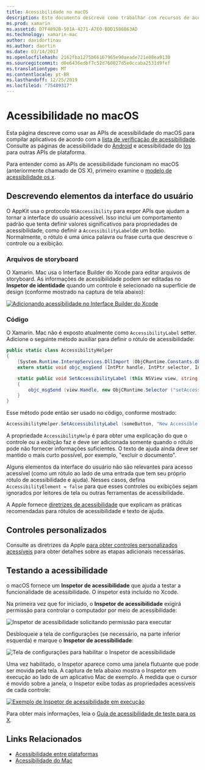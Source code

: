 ```yaml
---
title: Acessibilidade no macOS
description: Este documento descreve como trabalhar com recursos de acessibilidade do macOS em um aplicativo Xamarin. Mac. Ele aborda a descrição de elementos de interface do usuário em storyboards e código, controles personalizados e a acessibilidade de teste.
ms.prod: xamarin
ms.assetid: D7F4892B-501A-4271-A7E0-BDD1586B63AD
ms.technology: xamarin-mac
author: davidortinau
ms.author: daortin
ms.date: 03/14/2017
ms.openlocfilehash: 2162fba1275b66167965e90aeade721e08ea9130
ms.sourcegitcommit: d0e6436edbf7c52d760027d5e0ccaba2531d9fef
ms.translationtype: MT
ms.contentlocale: pt-BR
ms.lasthandoff: 12/25/2019
ms.locfileid: "75489317"
---
```

# <a name="accessibility-on-macos"></a>Acessibilidade no macOS

Esta página descreve como usar as APIs de acessibilidade do macOS para compilar aplicativos de acordo com a [lista de verificação de acessibilidade](~/cross-platform/app-fundamentals/accessibility.md).
Consulte as páginas de acessibilidade do [Android](~/android/app-fundamentals/accessibility.md) e acessibilidade do [Ios](~/ios/app-fundamentals/accessibility.md) para outras APIs de plataforma.

Para entender como as APIs de acessibilidade funcionam no macOS (anteriormente chamado de OS X), primeiro examine o [modelo de acessibilidade os x](https://developer.apple.com/library/mac/documentation/Accessibility/Conceptual/AccessibilityMacOSX/OSXAXmodel.html).

## <a name="describing-ui-elements"></a>Descrevendo elementos da interface do usuário

O AppKit usa o protocolo `NSAccessibility` para expor APIs que ajudam a tornar a interface do usuário acessível. Isso inclui um comportamento padrão que tenta definir valores significativos para propriedades de acessibilidade, como definir a `AccessibilityLabel`de um botão. Normalmente, o rótulo é uma única palavra ou frase curta que descreve o controle ou a exibição.

### <a name="storyboard-files"></a>Arquivos de storyboard

O Xamarin. Mac usa o Interface Builder do Xcode para editar arquivos de storyboard.
As informações de acessibilidade podem ser editadas no **Inspetor de identidade** quando um controle é selecionado na superfície de design (conforme mostrado na captura de tela abaixo):

[![Adicionando acessibilidade no Interface Builder do Xcode](accessibility-images/xcode.png "Adicionando acessibilidade no Interface Builder do Xcode")](accessibility-images/xcode-large.png#lightbox)

### <a name="code"></a>Código

O Xamarin. Mac não é exposto atualmente como `AccessibilityLabel` setter.  Adicione o seguinte método auxiliar para definir o rótulo de acessibilidade:

```csharp
public static class AccessibilityHelper
{
    [System.Runtime.InteropServices.DllImport (ObjCRuntime.Constants.ObjectiveCLibrary)]
    extern static void objc_msgSend (IntPtr handle, IntPtr selector, IntPtr label);

    static public void SetAccessibilityLabel (this NSView view, string value)
    {
        objc_msgSend (view.Handle, new ObjCRuntime.Selector ("setAccessibilityLabel:").Handle, new NSString (value).Handle);
    }
}
```

Esse método pode então ser usado no código, conforme mostrado:

```csharp
AccessibilityHelper.SetAccessibilityLabel (someButton, "New Accessible Description");
```

A propriedade `AccessibilityHelp` é para obter uma explicação do que o controle ou a exibição faz e deve ser adicionada somente quando o rótulo pode não fornecer informações suficientes. O texto de ajuda ainda deve ser mantido o mais curto possível, por exemplo, "excluir o documento".

Alguns elementos da interface do usuário não são relevantes para acesso acessível (como um rótulo ao lado de uma entrada que tem seu próprio rótulo de acessibilidade e ajuda).
Nesses casos, defina `AccessibilityElement = false` para que esses controles ou exibições sejam ignorados por leitores de tela ou outras ferramentas de acessibilidade.

A Apple fornece [diretrizes de acessibilidade](https://developer.apple.com/library/mac/documentation/Accessibility/Conceptual/AccessibilityMacOSX/EnhancingtheAccessibilityofStandardAppKitControls.html) que explicam as práticas recomendadas para rótulos de acessibilidade e texto de ajuda.

## <a name="custom-controls"></a>Controles personalizados

Consulte as diretrizes da Apple [para obter controles personalizados acessíveis](https://developer.apple.com/library/mac/documentation/Accessibility/Conceptual/AccessibilityMacOSX/ImplementingAccessibilityforCustomControls.html) para obter detalhes sobre as etapas adicionais necessárias.

## <a name="testing-accessibility"></a>Testando a acessibilidade

o macOS fornece um **Inspetor de acessibilidade** que ajuda a testar a funcionalidade de acessibilidade. O inspetor está incluído no Xcode.

Na primeira vez que for iniciado, o **Inspetor de acessibilidade** exigirá permissão para controlar o computador por meio de acessibilidade:

![Inspetor de acessibilidade solicitando permissão para executar](accessibility-images/accessibility-inspector-1.png "Inspetor de acessibilidade solicitando permissão para executar")

Desbloqueie a tela de configurações (se necessário, na parte inferior esquerda) e marque o **Inspetor de acessibilidade**:

![Tela de configurações para habilitar o Inspetor de acessibilidade](accessibility-images/accessibility-inspector-2.png "Tela de configurações para habilitar o Inspetor de acessibilidade")

Uma vez habilitado, o Inspetor aparece como uma janela flutuante que pode ser movida pela tela. A captura de tela abaixo mostra o Inspetor em execução ao lado de um aplicativo Mac de exemplo. À medida que o cursor é movido sobre a janela, o Inspetor exibe todas as propriedades acessíveis de cada controle:

[![Exemplo de Inspetor de acessibilidade em execução](accessibility-images/accessibility-example.png "Exemplo de Inspetor de acessibilidade em execução")](accessibility-images/accessibility-example-large.png#lightbox)

Para obter mais informações, leia o [Guia de acessibilidade de teste para os X](https://developer.apple.com/library/mac/documentation/Accessibility/Conceptual/AccessibilityMacOSX/OSXAXTestingApps.html).

## <a name="related-links"></a>Links Relacionados

- [Acessibilidade entre plataformas](~/cross-platform/app-fundamentals/accessibility.md)
- [Acessibilidade do Mac](https://www.apple.com/accessibility/mac/)
